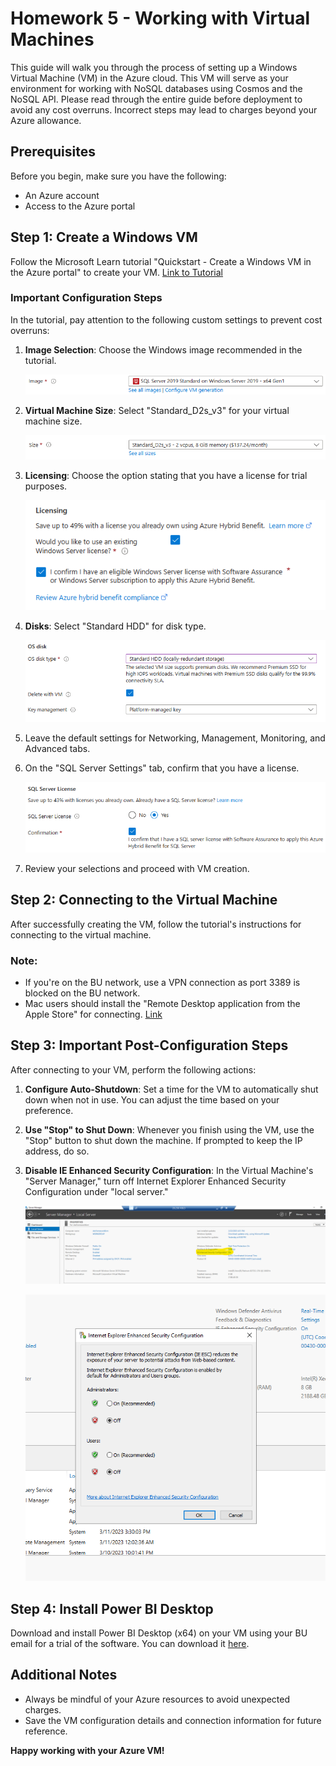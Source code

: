 # Homework 5 - Working with Virtual Machines

This guide will walk you through the process of setting up a Windows Virtual Machine (VM) in the Azure cloud. This VM will serve as your environment for working with NoSQL databases using Cosmos and the NoSQL API. Please read through the entire guide before deployment to avoid any cost overruns. Incorrect steps may lead to charges beyond your Azure allowance.

## Prerequisites

Before you begin, make sure you have the following:

- An Azure account
- Access to the Azure portal

## Step 1: Create a Windows VM

Follow the Microsoft Learn tutorial "Quickstart - Create a Windows VM in the Azure portal" to create your VM. [Link to Tutorial](https://learn.microsoft.com/en-us/azure/virtual-machines/windows/quick-create-portal)

### Important Configuration Steps

In the tutorial, pay attention to the following custom settings to prevent cost overruns:

1. **Image Selection**: Choose the Windows image recommended in the tutorial.

    ![Image Selection](../../images/hw5-img1.png)

2. **Virtual Machine Size**: Select "Standard_D2s_v3" for your virtual machine size.

    ![VM Size](../../images/hw5-img2.png)

3. **Licensing**: Choose the option stating that you have a license for trial purposes.

    ![Licensing](../../images/hw5-img3.png)

4. **Disks**: Select "Standard HDD" for disk type.

    ![Disks](../../images/hw5-img4.png)

5. Leave the default settings for Networking, Management, Monitoring, and Advanced tabs.

6. On the "SQL Server Settings" tab, confirm that you have a license.

    ![SQL Server Settings](../../images/hw5-img5.png)

7. Review your selections and proceed with VM creation.

## Step 2: Connecting to the Virtual Machine

After successfully creating the VM, follow the tutorial's instructions for connecting to the virtual machine.

### Note:

- If you're on the BU network, use a VPN connection as port 3389 is blocked on the BU network.
- Mac users should install the "Remote Desktop application from the Apple Store" for connecting. [Link](https://apps.apple.com/us/app/microsoft-remote-desktop/id1295203466?mt=12)

## Step 3: Important Post-Configuration Steps

After connecting to your VM, perform the following actions:

1. **Configure Auto-Shutdown**: Set a time for the VM to automatically shut down when not in use. You can adjust the time based on your preference.

2. **Use "Stop" to Shut Down**: Whenever you finish using the VM, use the "Stop" button to shut down the machine. If prompted to keep the IP address, do so.

3. **Disable IE Enhanced Security Configuration**: In the Virtual Machine's "Server Manager," turn off Internet Explorer Enhanced Security Configuration under "local server."

    ![IE Enhanced Security Configuration](../../images/hw5-img6.png)

    ![IE Enhanced Security Configuration](../../images/hw5-img7.png)

## Step 4: Install Power BI Desktop

Download and install Power BI Desktop (x64) on your VM using your BU email for a trial of the software. You can download it [here](https://powerbi.microsoft.com/en-us/desktop/).

## Additional Notes

- Always be mindful of your Azure resources to avoid unexpected charges.
- Save the VM configuration details and connection information for future reference.

**Happy working with your Azure VM!**

